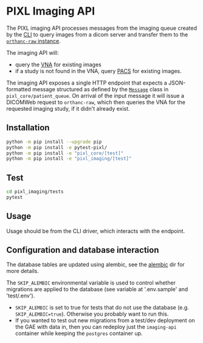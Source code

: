 # PIXL Imaging API

The PIXL imaging API processes messages from the imaging queue created by the [CLI](../cli/README.md)
to query images from a dicom server and transfer them to the [`orthanc-raw` instance](../orthanc/orthanc-raw/README.md).

The imaging API will:

- query the [VNA](https://en.wikipedia.org/wiki/Vendor_Neutral_Archive) for existing images
- if a study is not found in the VNA, query
  [PACS](https://en.wikipedia.org/wiki/Picture_archiving_and_communication_system) for existing images.


The imaging API exposes a single HTTP endpoint that expects a JSON-formatted message structured as defined by the
[`Message`](../pixl_core/src/core/patient_queue/message.py) class in `pixl_core/patient_queue`.
On arrival of the input message it will issue a DICOMWeb request to `orthanc-raw`, which then queries the VNA
for the requested imaging study, if it didn't already exist.

## Installation

```bash
python -m pip install --upgrade pip
python -m pip install -e pytest-pixl/
python -m pip install -e "pixl_core/[test]"
python -m pip install -e "pixl_imaging/[test]"
```

## Test


```bash
cd pixl_imaging/tests
pytest
```

## Usage

Usage should be from the CLI driver, which interacts with the endpoint.


## Configuration and database interaction

The database tables are updated using alembic, see the [alembic](alembic) dir for more details.

The `SKIP_ALEMBIC` environmental variable is used to control whether migrations are applied to the database (see variable at '.env.sample' and 'test/.env').

- `SKIP_ALEMBIC` is set to true for tests that do not use the database (e.g. `SKIP_ALEMBIC=true`). Otherwise you probably want to run this.
- If you wanted to test out new migrations from a test/dev deployment on the GAE with data in,
  then you can redeploy just the `imaging-api` container while keeping the `postgres` container up. 
